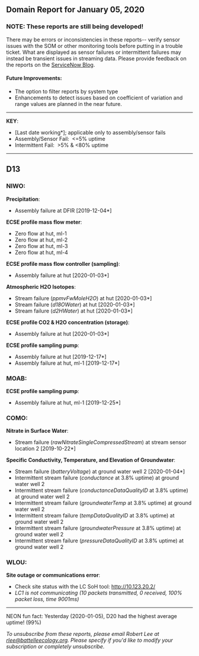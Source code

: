 ## Domain Report for January 05, 2020


### NOTE: These reports are still being developed!
There may be errors or inconsistencies in these reports-- verify sensor issues with the SOM or other monitoring tools before putting in a trouble ticket. What are displayed as sensor failures or intermittent failures may instead be transient issues in streaming data.
Please provide feedback on the reports on the [ServiceNow Blog](https://neon.service-now.com/community?id=community_blog&sys_id=9b4fbe8adbed734017ecf9041d9619be).

#### Future Improvements: 
 - The option to filter reports by system type 
 - Enhancements to detect issues based on coefficient of variation and range values are planned in the near future.

***

**KEY**:

 - [Last date working*]; applicable only to assembly/sensor fails
 - Assembly/Sensor Fail:&nbsp;&nbsp;<=5% uptime
 - Intermittent Fail:&nbsp;&nbsp;>5% & <80% uptime

***
## D13

### NIWO:

**Precipitation**:
 - Assembly failure at DFIR [2019-12-04*]

**ECSE profile mass flow meter**:
 - Zero flow at hut, ml-1
 - Zero flow at hut, ml-2
 - Zero flow at hut, ml-3
 - Zero flow at hut, ml-4

**ECSE profile mass flow controller (sampling)**:
 - Assembly failure at hut [2020-01-03*]

**Atmospheric H2O Isotopes**:
 - Stream failure (_ppmvFwMoleH2O_) at hut [2020-01-03*]
 - Stream failure (_d18OWater_) at hut [2020-01-03*]
 - Stream failure (_d2HWater_) at hut [2020-01-03*]

**ECSE profile CO2 & H2O concentration (storage)**:
 - Assembly failure at hut [2020-01-03*]

**ECSE profile sampling pump**:
 - Assembly failure at hut [2019-12-17*]
 - Assembly failure at hut, ml-1 [2019-12-17*]

### MOAB:

**ECSE profile sampling pump**:
 - Assembly failure at hut, ml-1 [2019-12-25*]

### COMO:

**Nitrate in Surface Water**:
 - Stream failure (_rawNitrateSingleCompressedStream_) at stream sensor location 2 [2019-10-22*]

**Specific Conductivity, Temperature, and Elevation of Groundwater**:
 - Stream failure (_batteryVoltage_) at ground water well 2 [2020-01-04*]
 - Intermittent stream failure (_conductance_ at 3.8% uptime) at ground water well 2
 - Intermittent stream failure (_conductanceDataQualityID_ at 3.8% uptime) at ground water well 2
 - Intermittent stream failure (_groundwaterTemp_ at 3.8% uptime) at ground water well 2
 - Intermittent stream failure (_tempDataQualityID_ at 3.8% uptime) at ground water well 2
 - Intermittent stream failure (_groundwaterPressure_ at 3.8% uptime) at ground water well 2
 - Intermittent stream failure (_pressureDataQualityID_ at 3.8% uptime) at ground water well 2

### WLOU:

**Site outage or communications error**:
 - Check site status with the LC SoH tool: http://10.123.20.2/
 - _LC1 is not communicating (10 packets transmitted, 0 received, 100% packet loss, time 9001ms)_

***
NEON fun fact: Yesterday (2020-01-05), D20 had the highest average uptime! (99%)

_To unsubscribe from these reports, please email Robert Lee at rlee@battelleecology.org. Please specify if you'd like to modify your subscription or completely unsubscribe._
